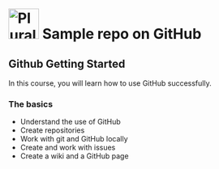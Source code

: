 # <a href='http://pluralsight.com'><img src='https://gillcleerenpluralsight.blob.core.windows.net/files/pluralsight.png' height='60' alt='Pluralsight Logo' /></a> Sample repo on GitHub

## Github Getting Started
In this course, you will learn how to use GitHub successfully.

### The basics
- Understand the use of GitHub
- Create repositories
- Work with git and GitHub locally
- Create and work with issues
- Create a wiki and a GitHub page
